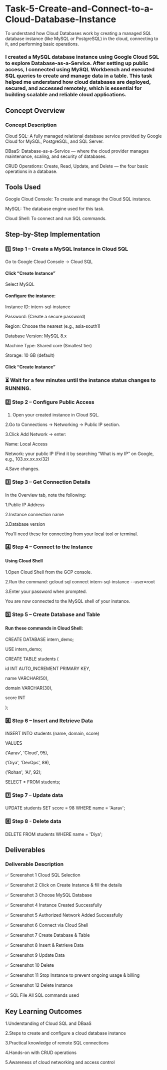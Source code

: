 # Task-5-Create-and-Connect-to-a-Cloud-Database-Instance

To understand how Cloud Databases work by creating a managed SQL database instance (like MySQL or PostgreSQL) in the cloud, connecting to it, and performing basic operations.

### I created a MySQL database instance using Google Cloud SQL to explore Database-as-a-Service. After setting up public access, I connected using MySQL Workbench and executed SQL queries to create and manage data in a table. This task helped me understand how cloud databases are deployed, secured, and accessed remotely, which is essential for building scalable and reliable cloud applications.


## Concept Overview

### Concept	Description

Cloud SQL:        A fully managed relational database service provided by Google Cloud for MySQL, PostgreSQL, and SQL Server.

DBaaS:          	Database-as-a-Service — where the cloud provider manages maintenance, scaling, and security of databases.

CRUD Operations:	Create, Read, Update, and Delete — the four basic operations in a database.


## Tools Used

Google Cloud Console:  	To create and manage the Cloud SQL instance.

MySQL:  The database engine used for this task.

Cloud Shell:  To connect and run SQL commands.


## Step-by-Step Implementation

### 1️⃣ Step 1 – Create a MySQL Instance in Cloud SQL

Go to Google Cloud Console → Cloud SQL

#### Click “Create Instance”

Select MySQL

#### Configure the instance:

  Instance ID: intern-sql-instance

  Password: (Create a secure password)

  Region: Choose the nearest (e.g., asia-south1)

  Database Version: MySQL 8.x

  Machine Type: Shared core (Smallest tier)

  Storage: 10 GB (default)

#### Click “Create Instance”

### ⏳ Wait for a few minutes until the instance status changes to RUNNING.

### 2️⃣ Step 2 – Configure Public Access

1. Open your created instance in Cloud SQL.

2.Go to Connections → Networking → Public IP section.

3.Click Add Network → enter:

  Name: Local Access

  Network: your public IP (Find it by searching “What is my IP” on Google, e.g., 103.xx.xx.xx/32)

4.Save changes.

### 3️⃣ Step 3 – Get Connection Details

In the Overview tab, note the following:

1.Public IP Address

2.Instance connection name

3.Database version

You’ll need these for connecting from your local tool or terminal.

### 4️⃣ Step 4 – Connect to the Instance
#### Using Cloud Shell

1.Open Cloud Shell from the GCP console.

2.Run the command:
gcloud sql connect intern-sql-instance --user=root

3.Enter your password when prompted.

You are now connected to the MySQL shell of your instance.

### 5️⃣ Step 5 – Create Database and Table

#### Run these commands in Cloud Shell:

CREATE DATABASE intern_demo;

USE intern_demo;

CREATE TABLE students (
  
  id INT AUTO_INCREMENT PRIMARY KEY,
  
  name VARCHAR(50),
  
  domain VARCHAR(30),
  
  score INT

);

### 6️⃣ Step 6 – Insert and Retrieve Data

INSERT INTO students (name, domain, score)

VALUES 

('Aarav', 'Cloud', 95),

('Diya', 'DevOps', 89),

('Rohan', 'AI', 92);


SELECT * FROM students;

### 7️⃣ Step 7 – Update data
UPDATE students
SET score = 98
WHERE name = 'Aarav';

### 8️⃣ Step 8 - Delete data
DELETE FROM students
WHERE name = 'Diya';

## Deliverables

### Deliverable	Description

✅ Screenshot 1	Cloud SQL Selection

✅ Screenshot 2	Click on Create Instance & fill the details

✅ Screenshot 3	Choose MySQL Database

✅ Screenshot 4	Instance Created Successfully

✅ Screenshot 5	Authorized Network Added Successfully

✅ Screenshot 6 Connect via Cloud Shell

✅ Screenshot 7 Create Database & Table

✅ Screenshot 8 Insert & Retrieve Data

✅ Screenshot 9 Update Data

✅ Screenshot 10 Delete 

✅ Screenshot 11 Stop Instance to prevent ongoing usage & billing

✅ Screenshot 12 Delete Instance

✅ SQL File	   All SQL commands used


## Key Learning Outcomes

1.Understanding of Cloud SQL and DBaaS

2.Steps to create and configure a cloud database instance

3.Practical knowledge of remote SQL connections

4.Hands-on with CRUD operations

5.Awareness of cloud networking and access control


